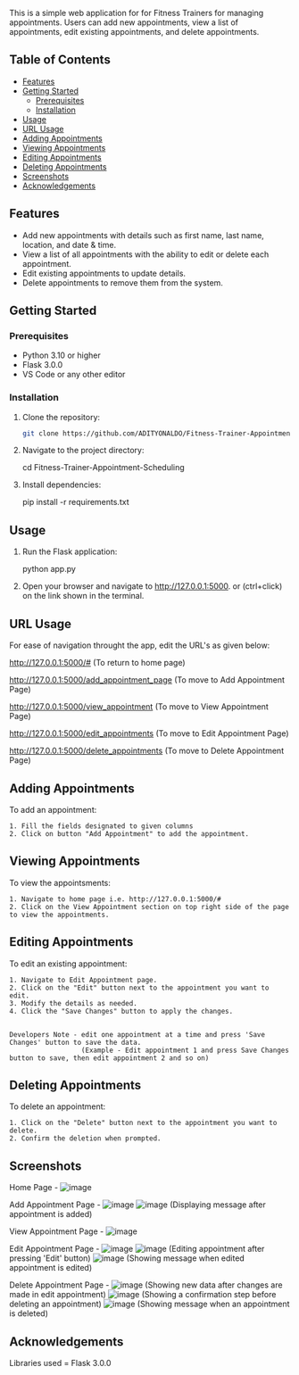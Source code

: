 This is a simple web application for for Fitness Trainers for managing appointments. Users can add new appointments, view a list of appointments, edit existing appointments, and delete appointments.

## Table of Contents

- [Features](#features)
- [Getting Started](#getting-started)
  - [Prerequisites](#prerequisites)
  - [Installation](#installation)
- [Usage](#usage)
- [URL Usage](#url-usage)
- [Adding Appointments](#adding-appointments)
- [Viewing Appointments](#viewing-appointments)
- [Editing Appointments](#editing-appointments)
- [Deleting Appointments](#deleting-appointments)
- [Screenshots](#screenshots)
- [Acknowledgements](#acknowledgements)

## Features

- Add new appointments with details such as first name, last name, location, and date & time.
- View a list of all appointments with the ability to edit or delete each appointment.
- Edit existing appointments to update details.
- Delete appointments to remove them from the system.

## Getting Started

### Prerequisites

- Python 3.10 or higher
- Flask 3.0.0
- VS Code or any other editor

### Installation

1. Clone the repository:

   ```bash
   git clone https://github.com/ADITYONALDO/Fitness-Trainer-Appointment-Scheduling.git


2. Navigate to the project directory:

    cd Fitness-Trainer-Appointment-Scheduling

3. Install dependencies:

    pip install -r requirements.txt




## Usage

1. Run the Flask application:

    python app.py

2. Open your browser and navigate to http://127.0.0.1:5000. or (ctrl+click) on the link shown in the terminal.



## URL Usage

For ease of navigation throught the app, edit the URL's as given below:


http://127.0.0.1:5000/#   (To return to home page)

http://127.0.0.1:5000/add_appointment_page  (To move to Add Appointment Page)

http://127.0.0.1:5000/view_appointment      (To move to View Appointment Page)

http://127.0.0.1:5000/edit_appointments     (To move to Edit Appointment Page)

http://127.0.0.1:5000/delete_appointments   (To move to Delete Appointment Page)



## Adding Appointments

To add an appointment:

    1. Fill the fields designated to given columns
    2. Click on button "Add Appointment" to add the appointment.


## Viewing Appointments

To view the appointsments:

    1. Navigate to home page i.e. http://127.0.0.1:5000/#
    2. Click on the View Appointment section on top right side of the page to view the appointments.


## Editing Appointments

To edit an existing appointment:

    1. Navigate to Edit Appointment page.
    2. Click on the "Edit" button next to the appointment you want to edit.
    3. Modify the details as needed.
    4. Click the "Save Changes" button to apply the changes.


    Developers Note - edit one appointment at a time and press 'Save Changes' button to save the data. 
                      (Example - Edit appointment 1 and press Save Changes button to save, then edit appointment 2 and so on)
             


## Deleting Appointments

To delete an appointment:

    1. Click on the "Delete" button next to the appointment you want to delete.
    2. Confirm the deletion when prompted.




## Screenshots

Home Page - 
![image](https://github.com/ADITYONALDO/Fitness-Trainer-Appointment-Scheduling/assets/91738311/356c61a5-380f-4d45-b357-d610e465f791)

Add Appointment Page - 
![image](https://github.com/ADITYONALDO/Fitness-Trainer-Appointment-Scheduling/assets/91738311/f9570d63-8187-44fb-ab60-36b392877add)
![image](https://github.com/ADITYONALDO/Fitness-Trainer-Appointment-Scheduling/assets/91738311/3d09867b-48be-4366-a895-3f5ca5a95e2c)  (Displaying message after appointment is added)

View Appointment Page - 
![image](https://github.com/ADITYONALDO/Fitness-Trainer-Appointment-Scheduling/assets/91738311/840b5639-2d23-4f9e-b854-393fb6e0427b)

Edit Appointment Page - 
![image](https://github.com/ADITYONALDO/Fitness-Trainer-Appointment-Scheduling/assets/91738311/819c781a-6346-479d-9b67-b46966f5b944)
![image](https://github.com/ADITYONALDO/Fitness-Trainer-Appointment-Scheduling/assets/91738311/fc174c6a-0870-4b05-a42e-c3bd66206281)  (Editing appointment after pressing 'Edit' button)
![image](https://github.com/ADITYONALDO/Fitness-Trainer-Appointment-Scheduling/assets/91738311/e7f55b9e-19f7-45d4-a05e-7c8a5dd6c0c1)  (Showing message when edited appointment is edited)


Delete Appointment Page - 
![image](https://github.com/ADITYONALDO/Fitness-Trainer-Appointment-Scheduling/assets/91738311/06794453-fd86-442a-b62f-49f183b06b09)  (Showing new data after changes are made in edit appointment)
![image](https://github.com/ADITYONALDO/Fitness-Trainer-Appointment-Scheduling/assets/91738311/9f1e31ae-71bf-49c7-a00b-f3ea700fef62)  (Showing a confirmation step before deleting an appointment)
![image](https://github.com/ADITYONALDO/Fitness-Trainer-Appointment-Scheduling/assets/91738311/3cb5bf98-c3bb-4d90-98dd-cd1bb107ab61)  (Showing message when an appointment is deleted)




## Acknowledgements

Libraries used = Flask 3.0.0
